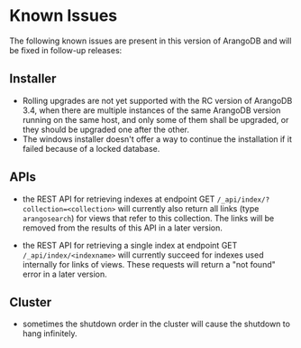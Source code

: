 Known Issues
============

The following known issues are present in this version of ArangoDB and will be fixed
in follow-up releases:

Installer
---------

* Rolling upgrades are not yet supported with the RC version of ArangoDB 3.4, when
  there are multiple instances of the same ArangoDB version running on the same host,
  and only some of them shall be upgraded, or they should be upgraded one after the
  other.
* The windows installer doesn't offer a way to continue the installation if it failed
  because of a locked database.

APIs
----

* the REST API for retrieving indexes at endpoint GET `/_api/index/?collection=<collection>` 
  will currently also return all links (type `arangosearch`) for views that refer to this 
  collection. The links will be removed from the results of this API in a later version.

* the REST API for retrieving a single index at endpoint GET `/_api/index/<indexname>` will 
  currently succeed for indexes used internally for links of views. These requests will 
  return a "not found" error in a later version.

Cluster
-------

* sometimes the shutdown order in the cluster will cause the shutdown to hang infinitely.

